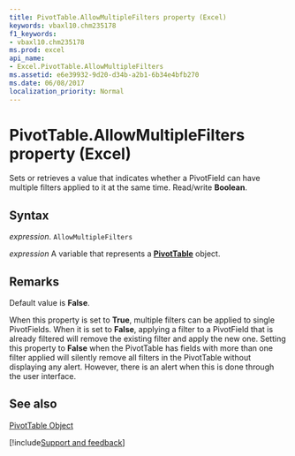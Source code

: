```yaml
---
title: PivotTable.AllowMultipleFilters property (Excel)
keywords: vbaxl10.chm235178
f1_keywords:
- vbaxl10.chm235178
ms.prod: excel
api_name:
- Excel.PivotTable.AllowMultipleFilters
ms.assetid: e6e39932-9d20-d34b-a2b1-6b34e4bfb270
ms.date: 06/08/2017
localization_priority: Normal
---
```



# PivotTable.AllowMultipleFilters property (Excel)

Sets or retrieves a value that indicates whether a PivotField can have multiple filters applied to it at the same time. Read/write  **Boolean**.


## Syntax

_expression_. `AllowMultipleFilters`

_expression_ A variable that represents a **[PivotTable](Excel.PivotTable.md)** object.


## Remarks

Default value is  **False**.

When this property is set to  **True**, multiple filters can be applied to single PivotFields. When it is set to **False**, applying a filter to a PivotField that is already filtered will remove the existing filter and apply the new one. Setting this property to **False** when the PivotTable has fields with more than one filter applied will silently remove all filters in the PivotTable without displaying any alert. However, there is an alert when this is done through the user interface.


## See also


[PivotTable Object](Excel.PivotTable.md)

[!include[Support and feedback](~/includes/feedback-boilerplate.md)]